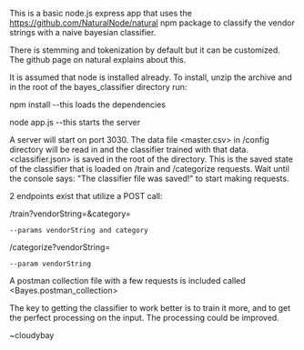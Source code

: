 This is a basic node.js express app that uses the 
https://github.com/NaturalNode/natural npm package to classify the vendor strings with a naive bayesian classifier.

There is stemming and tokenization by default but it can be customized.  The github page on natural explains about this.

It is assumed that node is installed already.
To install, unzip the archive and in the root of the bayes_classifier directory run:

npm install   --this loads the dependencies

node app.js   --this starts the server

A server will start on port 3030. The data file <master.csv> in /config  directory will be read in and the classifier trained with that data.  <classifier.json> is saved in the root of the directory.  This is the saved state of the classifier that is loaded on /train and /categorize requests.
Wait until the console says:
"The classifier file was saved!"
to start making requests.

2 endpoints exist that utilize a POST call:

/train?vendorString=<name>&category=<category>

	--params vendorString and category

/categorize?vendorString=<name>

	--param vendorString


A postman collection file with a few requests is included called <Bayes.postman_collection>

The key to getting the classifier to work better is to train it more, and to get the perfect
processing on the input.  The processing could be improved.

~cloudybay



